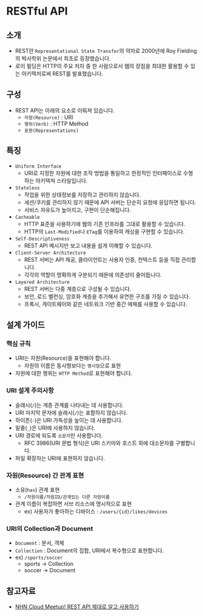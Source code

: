 #   RESTful API

##  소개
- REST란 `Representational State Transfer`의 약자로 2000년에 Roy Fielding의 박사학위 논문에서 최초로 등장했습니다.
- 로이 필딩은 HTTP의 주요 저자 중 한 사람으로서 웹의 장점을 최대한 활용할 수 있는 아키텍처로써 REST를 발표했습니다.


##  구성
- REST API는 아래의 요소로 이뤄져 있습니다.
  - `자원(Resource)` : URI
  - `행위(Verb)` : HTTP Method
  - `표현(Representations)`


##  특징
- `Uniform Interface`
  - URI로 지정한 자원에 대한 조작 방법을 통일하고 한정적인 인터페이스로 수행하는 아키텍쳐 스타일입니다.
- `Stateless`
  - 작업을 위한 상태정보를 저장하고 관리하지 않습니다.
  - 세션/쿠키를 관리하지 않기 때문에 API 서버는 단순히 요청에 응답하면 됩니다.
  - 서비스 자유도가 높아지고, 구현이 단순해집니다.
- `Cacheable`
  - HTTP 표준을 사용하기에 웹의 기존 인프라를 그대로 활용할 수 있습니다.
  - HTTP의 `Last-Modified`나 `ETag`를 이용하여 캐싱을 구현할 수 있습니다.
- `Self-Descriptiveness`
  - REST API 메시지만 보고 내용을 쉽게 이해할 수 있습니다.
- `Client-Server Architecture`
  - REST 서버는 API 제공, 클라이언트는 사용자 인증, 컨텍스트 등을 직접 관리합니다.
  - 각각의 역할이 명확하게 구분되기 때문에 의존성이 줄어듭니다.
- `Layered Architecture`
  - REST 서버는 다중 계층으로 구성될 수 있습니다.
  - 보안, 로드 밸런싱, 암호화 계층을 추가해서 유연한 구조를 가질 수 있습니다.
  - 프록시, 게이트웨이와 같은 네트워크 기반 중간 매체를 사용할 수 있습니다.


##  설계 가이드
### 핵심 규칙
- URI는 자원(Resource)을 표현해야 합니다.
   - 자원의 이름은 동사형보다는 `명사형`으로 표현
- 자원에 대한 행위는 `HTTP Method`로 표현해야 합니다.

### URI 설계 주의사항
- 슬래시(`/`)는 계층 관계를 나타내는 데 사용합니다.
- URI 마지막 문자에 슬래시(`/`)는 표함하지 않습니다.
- 하이픈(`-`)은 URI 가독성을 높이는 데 사용합니다.
- 밑줄(`_`)은 URI에 사용하지 않습니다.
- URI 경로에 되도록 `소문자`만 사용합니다.
  - RFC 3986(URI 문법 형식)은 URI 스키마와 호스트 외에 대소문자를 구별합니다.
- 파일 확장자는 URI에 표현하지 않습니다.

### 자원(Resource) 간 관계 표현
- 소유(`has`) 관계 표현
  - `/자원이름/자원ID/관계있는 다른 자원이름`
- 관계 이름이 복잡하면 서브 리소스에 명시적으로 표현
  - ex) 사용자가 좋아하는 디바이스 : `/users/{id}/likes/devices`

### URI의 Collection과 Document
- `Document` : 문서, 객체
- `Collection` : Document의 집합, URI에서 복수형으로 표현합니다.
- ex) `/sports/soccer`
  - sports -> Collection
  - soccer -> Document

## 참고자료
- [NHN Cloud Meetup! REST API 제대로 알고 사용하기](https://meetup.toast.com/posts/92)